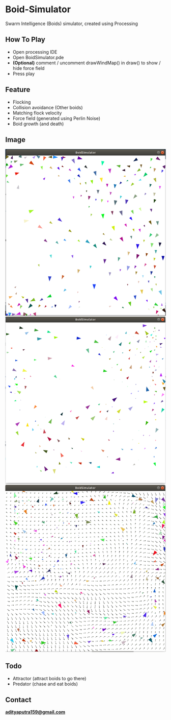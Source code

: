 # Boid-Simulator
Swarm Intelligence (Boids) simulator, created using Processing <br>

## How To Play
- Open processing IDE
- Open BoidSimulator.pde
- <b>(Optional)</b> comment / uncomment drawWindMap() in draw() to show / hide force field
- Press play

## Feature
- Flocking
- Collision avoidance (Other boids) 
- Matching flock velocity
- Force field (generated using Perlin Noise)
- Boid growth (and death)

## Image
![](img/BoidSim1.png)
![](img/BoidSim2.png)
![](img/BoidSim3.png)

## Todo
- Attractor (attract boids to go there)
- Predator (chase and eat boids)

## Contact
<b>adityaputra159@gmail.com</b>